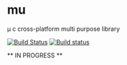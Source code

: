 # mu
μ c cross-platform multi purpose library

[![Build Status](https://travis-ci.org/uael/mu.svg?branch=master)](https://travis-ci.org/uael/mu)
[![Build status](https://ci.appveyor.com/api/projects/status/dbi3vnyn5eyk2w59/branch/master?svg=true)](https://ci.appveyor.com/project/uael/mu/branch/master)


** IN PROGRESS **
